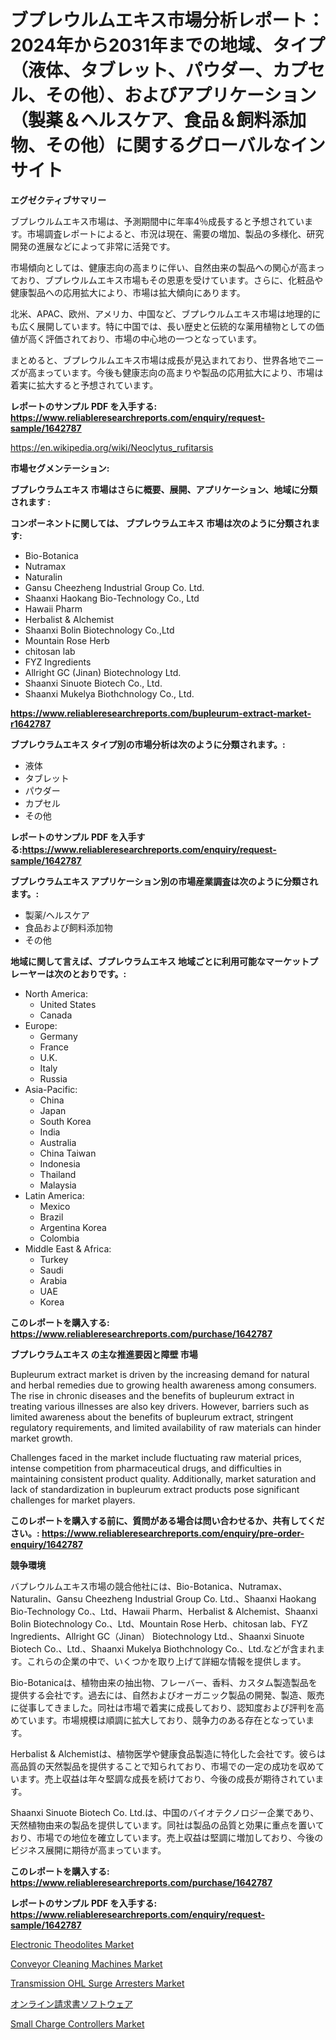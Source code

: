 <p><h1>ブプレウルムエキス市場分析レポート：2024年から2031年までの地域、タイプ（液体、タブレット、パウダー、カプセル、その他）、およびアプリケーション（製薬＆ヘルスケア、食品＆飼料添加物、その他）に関するグローバルなインサイト</h1></p><p><strong>エグゼクティブサマリー</strong></p>
<p><p>ブプレウルムエキス市場は、予測期間中に年率4％成長すると予想されています。市場調査レポートによると、市況は現在、需要の増加、製品の多様化、研究開発の進展などによって非常に活発です。</p><p>市場傾向としては、健康志向の高まりに伴い、自然由来の製品への関心が高まっており、ブプレウルムエキス市場もその恩恵を受けています。さらに、化粧品や健康製品への応用拡大により、市場は拡大傾向にあります。</p><p>北米、APAC、欧州、アメリカ、中国など、ブプレウルムエキス市場は地理的にも広く展開しています。特に中国では、長い歴史と伝統的な薬用植物としての価値が高く評価されており、市場の中心地の一つとなっています。</p><p>まとめると、ブプレウルムエキス市場は成長が見込まれており、世界各地でニーズが高まっています。今後も健康志向の高まりや製品の応用拡大により、市場は着実に拡大すると予想されています。</p></p>
<p><strong>レポートのサンプル PDF を入手する: <a href="https://www.reliableresearchreports.com/enquiry/request-sample/1642787">https://www.reliableresearchreports.com/enquiry/request-sample/1642787</a></strong></p>
<p><a href="https://en.wikipedia.org/wiki/Neoclytus_rufitarsis">https://en.wikipedia.org/wiki/Neoclytus_rufitarsis</a></p>
<p><strong>市場セグメンテーション:</strong></p>
<p><strong> ブプレウラムエキス 市場はさらに概要、展開、アプリケーション、地域に分類されます :</strong></p>
<p><strong>コンポーネントに関しては、 ブプレウラムエキス 市場は次のように分類されます:</strong></p>
<p><ul><li>Bio-Botanica</li><li>Nutramax</li><li>Naturalin</li><li>Gansu Cheezheng Industrial Group Co. Ltd.</li><li>Shaanxi Haokang Bio-Technology Co., Ltd</li><li>Hawaii Pharm</li><li>Herbalist & Alchemist</li><li>Shaanxi Bolin Biotechnology Co.,Ltd</li><li>Mountain Rose Herb</li><li>chitosan lab</li><li>FYZ Ingredients</li><li>Allright GC (Jinan) Biotechnology Ltd.</li><li>Shaanxi Sinuote Biotech Co., Ltd.</li><li>Shaanxi Mukelya Biothchnology Co., Ltd.</li></ul></p>
<p><strong><a href="https://www.reliableresearchreports.com/bupleurum-extract-market-r1642787">https://www.reliableresearchreports.com/bupleurum-extract-market-r1642787</a></strong></p>
<p><strong> ブプレウラムエキス タイプ別の市場分析は次のように分類されます。:</strong></p>
<p><ul><li>液体</li><li>タブレット</li><li>パウダー</li><li>カプセル</li><li>その他</li></ul></p>
<p><strong>レポートのサンプル PDF を入手する:<a href="https://www.reliableresearchreports.com/enquiry/request-sample/1642787">https://www.reliableresearchreports.com/enquiry/request-sample/1642787</a></strong></p>
<p><strong> ブプレウラムエキス アプリケーション別の市場産業調査は次のように分類されます。:</strong></p>
<p><ul><li>製薬/ヘルスケア</li><li>食品および飼料添加物</li><li>その他</li></ul></p>
<p><strong>地域に関して言えば、ブプレウラムエキス 地域ごとに利用可能なマーケットプレーヤーは次のとおりです。:</strong></p>
<p><ul>
    <li>
        North America:
        <ul>
            <li>United States</li>
            <li>Canada</li>
        </ul>
    </li>
    <li>
        Europe:
        <ul>
            <li>Germany</li>
            <li>France</li>
            <li>U.K.</li>
            <li>Italy</li>
            <li>Russia</li>
        </ul>
    </li>
    <li>
        Asia-Pacific:
        <ul>
            <li>China</li>
            <li>Japan</li>
            <li>South Korea</li>
            <li>India</li>
            <li>Australia</li>
            <li>China Taiwan</li>
            <li>Indonesia</li>
            <li>Thailand</li>
            <li>Malaysia</li>
        </ul>
    </li>
    <li>
        Latin America:
        <ul>
            <li>Mexico</li>
            <li>Brazil</li>
            <li>Argentina Korea</li>
            <li>Colombia</li>
        </ul>
    </li>
    <li>
        Middle East & Africa:
        <ul>
            <li>Turkey</li>
            <li>Saudi</li>
            <li>Arabia</li>
            <li>UAE</li>
            <li>Korea</li>
        </ul>
    </li>
    </ul></p>
<p><strong>このレポートを購入する: <a href="https://www.reliableresearchreports.com/purchase/1642787">https://www.reliableresearchreports.com/purchase/1642787</a></strong></p>
<p><strong>ブプレウラムエキス の主な推進要因と障壁 市場</strong></p>
<p><p>Bupleurum extract market is driven by the increasing demand for natural and herbal remedies due to growing health awareness among consumers. The rise in chronic diseases and the benefits of bupleurum extract in treating various illnesses are also key drivers. However, barriers such as limited awareness about the benefits of bupleurum extract, stringent regulatory requirements, and limited availability of raw materials can hinder market growth.</p><p>Challenges faced in the market include fluctuating raw material prices, intense competition from pharmaceutical drugs, and difficulties in maintaining consistent product quality. Additionally, market saturation and lack of standardization in bupleurum extract products pose significant challenges for market players.</p></p>
<p><strong>このレポートを購入する前に、質問がある場合は問い合わせるか、共有してください。: <a href="https://www.reliableresearchreports.com/enquiry/pre-order-enquiry/1642787">https://www.reliableresearchreports.com/enquiry/pre-order-enquiry/1642787</a></strong></p>
<p><strong>競争環境</strong></p>
<p><p>バプレウルムエキス市場の競合他社には、Bio-Botanica、Nutramax、Naturalin、Gansu Cheezheng Industrial Group Co. Ltd.、Shaanxi Haokang Bio-Technology Co.、Ltd、Hawaii Pharm、Herbalist & Alchemist、Shaanxi Bolin Biotechnology Co.、Ltd、Mountain Rose Herb、chitosan lab、FYZ Ingredients、Allright GC（Jinan） Biotechnology Ltd.、Shaanxi Sinuote Biotech Co.、Ltd.、Shaanxi Mukelya Biothchnology Co.、Ltd.などが含まれます。これらの企業の中で、いくつかを取り上げて詳細な情報を提供します。</p><p>Bio-Botanicaは、植物由来の抽出物、フレーバー、香料、カスタム製造製品を提供する会社です。過去には、自然およびオーガニック製品の開発、製造、販売に従事してきました。同社は市場で着実に成長しており、認知度および評判を高めています。市場規模は順調に拡大しており、競争力のある存在となっています。</p><p>Herbalist & Alchemistは、植物医学や健康食品製造に特化した会社です。彼らは高品質の天然製品を提供することで知られており、市場での一定の成功を収めています。売上収益は年々堅調な成長を続けており、今後の成長が期待されています。</p><p>Shaanxi Sinuote Biotech Co. Ltd.は、中国のバイオテクノロジー企業であり、天然植物由来の製品を提供しています。同社は製品の品質と効果に重点を置いており、市場での地位を確立しています。売上収益は堅調に増加しており、今後のビジネス展開に期待が高まっています。</p></p>
<p><strong>このレポートを購入する: <a href="https://www.reliableresearchreports.com/purchase/1642787">https://www.reliableresearchreports.com/purchase/1642787</a></strong></p>
<p><strong>レポートのサンプル PDF を入手する: <a href="https://www.reliableresearchreports.com/enquiry/request-sample/1642787">https://www.reliableresearchreports.com/enquiry/request-sample/1642787</a></strong><strong></strong></p>
<p><p><a href="https://github.com/nhteumcc68/Market-Research-Report-List-1/blob/main/electronic-theodolites-market.md">Electronic Theodolites Market</a></p><p><a href="https://github.com/phuonganhit041011/Market-Research-Report-List-1/blob/main/conveyor-cleaning-machines-market.md">Conveyor Cleaning Machines Market</a></p><p><a href="https://issuu.com/reportprime-2/docs/transmission-ohl-surge-arresters-market-size-2030.">Transmission OHL Surge Arresters Market</a></p><p><a href="https://medium.com/@verniebarton2023/%E3%82%AA%E3%83%B3%E3%83%A9%E3%82%A4%E3%83%B3%E8%AB%8B%E6%B1%82%E6%9B%B8%E3%82%BD%E3%83%95%E3%83%88%E3%82%A6%E3%82%A7%E3%82%A2%E5%B8%82%E5%A0%B4-%E3%82%B0%E3%83%AD%E3%83%BC%E3%83%90%E3%83%AB%E3%81%8A%E3%82%88%E3%81%B3%E5%9C%B0%E5%9F%9F%E3%81%AE%E5%88%86%E6%9E%90-%E5%9C%B0%E5%9F%9F-%E5%9B%BD%E3%83%AC%E3%83%99%E3%83%AB%E3%81%AE%E5%88%86%E6%9E%90-%E3%81%8A%E3%82%88%E3%81%B3%E7%AB%B6%E4%BA%89%E7%92%B0%E5%A2%83%E3%81%AB%E7%84%A6%E7%82%B9%E3%82%92%E5%BD%93%E3%81%A6%E3%82%8B-0a3936ac1a3c">オンライン請求書ソフトウェア</a></p><p><a href="https://issuu.com/reportprime-2/docs/small-charge-controllers-market-size-2030.pptx">Small Charge Controllers Market</a></p></p>